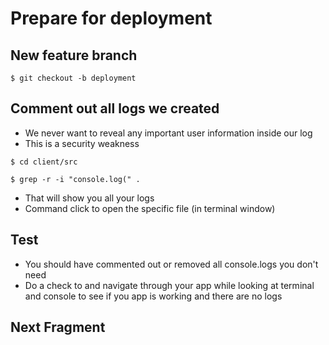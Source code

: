 # Prepare for deployment

## New feature branch
`$ git checkout -b deployment`

## Comment out all logs we created
* We never want to reveal any important user information inside our log
* This is a security weakness

`$ cd client/src`

`$ grep -r -i "console.log(" .`

* That will show you all your logs
* Command click to open the specific file (in terminal window)

## Test
* You should have commented out or removed all console.logs you don't need
* Do a check to and navigate through your app while looking at terminal and console to see if you app is working and there are no logs

## Next Fragment
